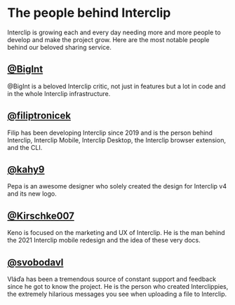 # The people behind Interclip

Interclip is growing each and every day needing more and more people to develop and make the project grow. Here are the most notable people behind our beloved sharing service.

## [@BigInt](https://github.com/bigint)
@BigInt is a beloved Interclip critic, not just in features but a lot in code and in the whole Interclip infrastructure.

## [@filiptronicek](https://github.com/filiptronicek) 
Filip has been developing Interclip since 2019 and is the person behind Interclip, Interclip Mobile, Interclip Desktop, the Interclip browser extension, and the CLI.

## [@kahy9](https://github.com/kahy9) 
Pepa is an awesome designer who solely created the design for Interclip v4 and its new logo.

## [@Kirschke007](https://github.com/Kirschke007) 
Keno is focused on the marketing and UX of Interclip. He is the man behind the 2021 Interclip mobile redesign and the idea of these very docs.

## [@svobodavl](https://github.com/svobodavl)
Vláďa has been a tremendous source of constant support and feedback since he got to know the project. He is the person who created Interclippies, the extremely hilarious messages you see when uploading a file to Interclip.
